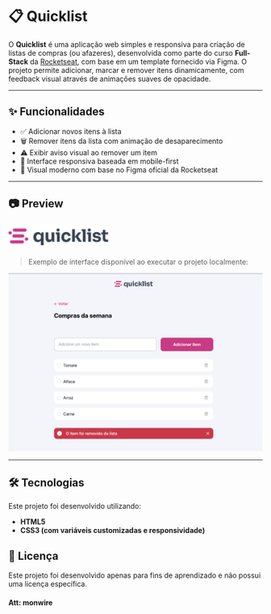 # 📋 Quicklist

O **Quicklist** é uma aplicação web simples e responsiva para criação de listas de compras (ou afazeres), desenvolvida como parte do curso **Full-Stack** da [Rocketseat](https://www.rocketseat.com.br/), com base em um template fornecido via Figma. O projeto permite adicionar, marcar e remover itens dinamicamente, com feedback visual através de animações suaves de opacidade.

---

## ✨ Funcionalidades

- ✅ Adicionar novos itens à lista
- 🗑️ Remover itens da lista com animação de desaparecimento
- ⚠️ Exibir aviso visual ao remover um item
- 🎯 Interface responsiva baseada em mobile-first
- 🎨 Visual moderno com base no Figma oficial da Rocketseat

---

## 📷 Preview

<img src="assets/images/logo.png" alt="Logo Quicklist" width="200" />

> Exemplo de interface disponível ao executar o projeto localmente:

![Preview do projeto](assets/image.png)

---

## 🛠 Tecnologias

Este projeto foi desenvolvido utilizando:

- **HTML5**
- **CSS3 (com variáveis customizadas e responsividade)**

## 📄 Licença

Este projeto foi desenvolvido apenas para fins de aprendizado e não possui uma licença específica.

#### Att: monwire
